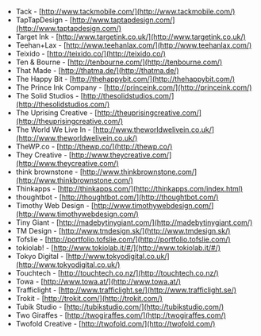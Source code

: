  * Tack - [http://www.tackmobile.com/](http://www.tackmobile.com/)
 * TapTapDesign - [http://www.taptapdesign.com/](http://www.taptapdesign.com/)
 * Target Ink - [http://www.targetink.co.uk/](http://www.targetink.co.uk/)
 * Teehan+Lax - [http://www.teehanlax.com/](http://www.teehanlax.com/)
 * Teixido - [http://teixido.co/](http://teixido.co/)
 * Ten & Bourne - [http://tenbourne.com/](http://tenbourne.com/)
 * That Made - [http://thatma.de/](http://thatma.de/)
 * The Happy Bit - [http://thehappybit.com/](http://thehappybit.com/)
 * The Prince Ink Company - [http://princeink.com/](http://princeink.com/)
 * The Solid Studios - [http://thesolidstudios.com/](http://thesolidstudios.com/)
 * The Uprising Creative - [http://theuprisingcreative.com/](http://theuprisingcreative.com/)
 * The World We Live In - [http://www.theworldwelivein.co.uk/](http://www.theworldwelivein.co.uk/)
 * TheWP.co - [http://thewp.co/](http://thewp.co/)
 * They Creative - [http://www.theycreative.com/](http://www.theycreative.com/)
 * think brownstone - [http://www.thinkbrownstone.com/](http://www.thinkbrownstone.com/)
 * Thinkapps - [http://thinkapps.com/](http://thinkapps.com/index.html)
 * thoughtbot - [http://thoughtbot.com/](http://thoughtbot.com/)
 * Timothy Web Design - [http://www.timothywebdesign.com/](http://www.timothywebdesign.com/)
 * Tiny Giant - [http://madebytinygiant.com/](http://madebytinygiant.com/)
 * TM Design - [http://www.tmdesign.sk/](http://www.tmdesign.sk/)
 * Tofslie - [http://portfolio.tofslie.com/](http://portfolio.tofslie.com/)
 * tokiolab! - [http://www.tokiolab.it/#/](http://www.tokiolab.it/#/)
 * Tokyo Digital - [http://www.tokyodigital.co.uk/](http://www.tokyodigital.co.uk/)
 * Touchtech - [http://touchtech.co.nz/](http://touchtech.co.nz/)
 * Towa - [http://www.towa.at/](http://www.towa.at/)
 * Trafficlight - [http://www.trafficlight.se/](http://www.trafficlight.se/)
 * Trokit - [http://trokit.com/](http://trokit.com/)
 * Tubik Studio - [http://tubikstudio.com/](http://tubikstudio.com/)
 * Two Giraffes - [http://twogiraffes.com/](http://twogiraffes.com/)
 * Twofold Creative - [http://twofold.com/](http://twofold.com/)